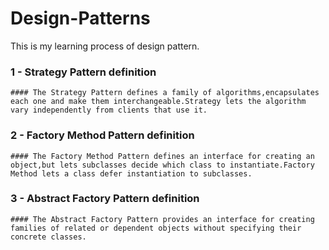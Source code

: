 # Design-Patterns
This is my learning process of design pattern.


### 1 - Strategy Pattern definition
    #### The Strategy Pattern defines a family of algorithms,encapsulates each one and make them interchangeable.Strategy lets the algorithm vary independently from clients that use it.

### 2 - Factory Method Pattern definition
    #### The Factory Method Pattern defines an interface for creating an object,but lets subclasses decide which class to instantiate.Factory Method lets a class defer instantiation to subclasses.

### 3 - Abstract Factory Pattern definition
    #### The Abstract Factory Pattern provides an interface for creating families of related or dependent objects without specifying their concrete classes.
